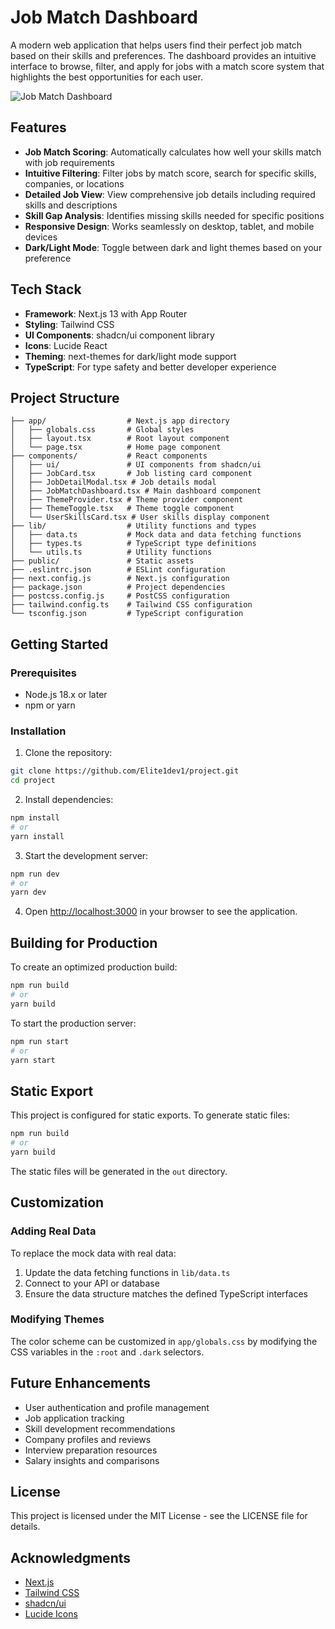 # Job Match Dashboard

A modern web application that helps users find their perfect job match based on their skills and preferences. The dashboard provides an intuitive interface to browse, filter, and apply for jobs with a match score system that highlights the best opportunities for each user.

![Job Match Dashboard](https://images.unsplash.com/photo-1486312338219-ce68d2c6f44d?ixlib=rb-4.0.3&ixid=M3wxMjA3fDB8MHxwaG90by1wYWdlfHx8fGVufDB8fHx8fA%3D%3D&auto=format&fit=crop&w=2072&q=80)

## Features

- **Job Match Scoring**: Automatically calculates how well your skills match with job requirements
- **Intuitive Filtering**: Filter jobs by match score, search for specific skills, companies, or locations
- **Detailed Job View**: View comprehensive job details including required skills and descriptions
- **Skill Gap Analysis**: Identifies missing skills needed for specific positions
- **Responsive Design**: Works seamlessly on desktop, tablet, and mobile devices
- **Dark/Light Mode**: Toggle between dark and light themes based on your preference

## Tech Stack

- **Framework**: Next.js 13 with App Router
- **Styling**: Tailwind CSS
- **UI Components**: shadcn/ui component library
- **Icons**: Lucide React
- **Theming**: next-themes for dark/light mode support
- **TypeScript**: For type safety and better developer experience

## Project Structure

```
├── app/                  # Next.js app directory
│   ├── globals.css       # Global styles
│   ├── layout.tsx        # Root layout component
│   └── page.tsx          # Home page component
├── components/           # React components
│   ├── ui/               # UI components from shadcn/ui
│   ├── JobCard.tsx       # Job listing card component
│   ├── JobDetailModal.tsx # Job details modal
│   ├── JobMatchDashboard.tsx # Main dashboard component
│   ├── ThemeProvider.tsx # Theme provider component
│   ├── ThemeToggle.tsx   # Theme toggle component
│   └── UserSkillsCard.tsx # User skills display component
├── lib/                  # Utility functions and types
│   ├── data.ts           # Mock data and data fetching functions
│   ├── types.ts          # TypeScript type definitions
│   └── utils.ts          # Utility functions
├── public/               # Static assets
├── .eslintrc.json        # ESLint configuration
├── next.config.js        # Next.js configuration
├── package.json          # Project dependencies
├── postcss.config.js     # PostCSS configuration
├── tailwind.config.ts    # Tailwind CSS configuration
└── tsconfig.json         # TypeScript configuration
```

## Getting Started

### Prerequisites

- Node.js 18.x or later
- npm or yarn

### Installation

1. Clone the repository:

```bash
git clone https://github.com/Elite1dev1/project.git
cd project
```

2. Install dependencies:

```bash
npm install
# or
yarn install
```

3. Start the development server:

```bash
npm run dev
# or
yarn dev
```

4. Open [http://localhost:3000](http://localhost:3000) in your browser to see the application.

## Building for Production

To create an optimized production build:

```bash
npm run build
# or
yarn build
```

To start the production server:

```bash
npm run start
# or
yarn start
```

## Static Export

This project is configured for static exports. To generate static files:

```bash
npm run build
# or
yarn build
```

The static files will be generated in the `out` directory.

## Customization

### Adding Real Data

To replace the mock data with real data:

1. Update the data fetching functions in `lib/data.ts`
2. Connect to your API or database
3. Ensure the data structure matches the defined TypeScript interfaces

### Modifying Themes

The color scheme can be customized in `app/globals.css` by modifying the CSS variables in the `:root` and `.dark` selectors.

## Future Enhancements

- User authentication and profile management
- Job application tracking
- Skill development recommendations
- Company profiles and reviews
- Interview preparation resources
- Salary insights and comparisons

## License

This project is licensed under the MIT License - see the LICENSE file for details.

## Acknowledgments

- [Next.js](https://nextjs.org/)
- [Tailwind CSS](https://tailwindcss.com/)
- [shadcn/ui](https://ui.shadcn.com/)
- [Lucide Icons](https://lucide.dev/)
